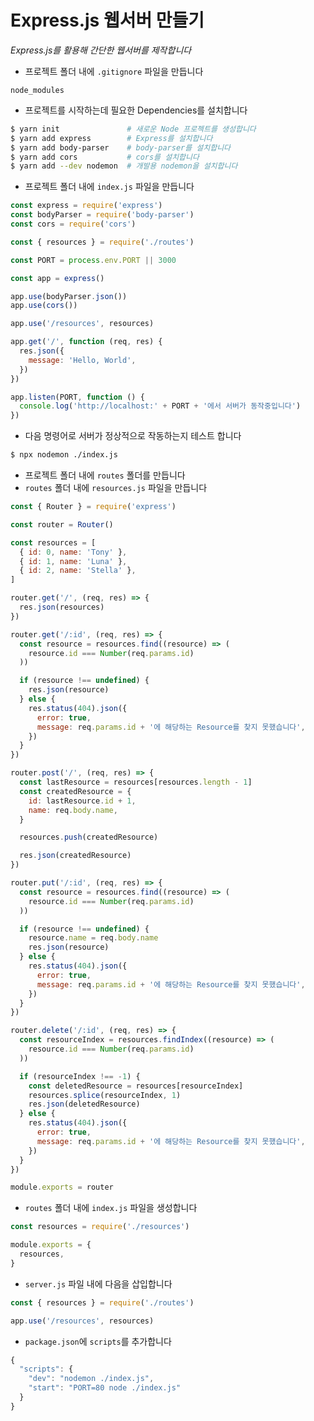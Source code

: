 # Express.js 웹서버 만들기
*Express.js를 활용해 간단한 웹서버를 제작합니다*

- 프로젝트 폴더 내에 `.gitignore` 파일을 만듭니다
```
node_modules
```

- 프로젝트를 시작하는데 필요한 Dependencies를 설치합니다
```bash
$ yarn init               # 새로운 Node 프로젝트를 생성합니다
$ yarn add express        # Express를 설치합니다
$ yarn add body-parser    # body-parser를 설치합니다
$ yarn add cors           # cors를 설치합니다
$ yarn add --dev nodemon  # 개발용 nodemon을 설치합니다
```

- 프로젝트 폴더 내에 `index.js` 파일을 만듭니다

```javascript
const express = require('express')
const bodyParser = require('body-parser')
const cors = require('cors')

const { resources } = require('./routes')

const PORT = process.env.PORT || 3000

const app = express()

app.use(bodyParser.json())
app.use(cors())

app.use('/resources', resources)

app.get('/', function (req, res) {
  res.json({
    message: 'Hello, World',
  })
})

app.listen(PORT, function () {
  console.log('http://localhost:' + PORT + '에서 서버가 동작중입니다')
})
```

- 다음 명령어로 서버가 정상적으로 작동하는지 테스트 합니다
```bash
$ npx nodemon ./index.js
```

- 프로젝트 폴더 내에 `routes` 폴더를 만듭니다
- `routes` 폴더 내에 `resources.js` 파일을 만듭니다
```javascript
const { Router } = require('express')

const router = Router()

const resources = [
  { id: 0, name: 'Tony' },
  { id: 1, name: 'Luna' },
  { id: 2, name: 'Stella' },
]

router.get('/', (req, res) => {
  res.json(resources)
})

router.get('/:id', (req, res) => {
  const resource = resources.find((resource) => (
    resource.id === Number(req.params.id)
  ))

  if (resource !== undefined) {
    res.json(resource)
  } else {
    res.status(404).json({
      error: true,
      message: req.params.id + '에 해당하는 Resource를 찾지 못했습니다',
    })
  }
})

router.post('/', (req, res) => {
  const lastResource = resources[resources.length - 1]
  const createdResource = {
    id: lastResource.id + 1,
    name: req.body.name,
  }

  resources.push(createdResource)

  res.json(createdResource)
})

router.put('/:id', (req, res) => {
  const resource = resources.find((resource) => (
    resource.id === Number(req.params.id)
  ))

  if (resource !== undefined) {
    resource.name = req.body.name
    res.json(resource)
  } else {
    res.status(404).json({
      error: true,
      message: req.params.id + '에 해당하는 Resource를 찾지 못했습니다',
    })
  }
})

router.delete('/:id', (req, res) => {
  const resourceIndex = resources.findIndex((resource) => (
    resource.id === Number(req.params.id)
  ))

  if (resourceIndex !== -1) {
    const deletedResource = resources[resourceIndex]
    resources.splice(resourceIndex, 1)
    res.json(deletedResource)
  } else {
    res.status(404).json({
      error: true,
      message: req.params.id + '에 해당하는 Resource를 찾지 못했습니다',
    })
  }
})

module.exports = router
```

- `routes` 폴더 내에 `index.js` 파일을 생성합니다
```javascript
const resources = require('./resources')

module.exports = {
  resources,
}
```

- `server.js` 파일 내에 다음을 삽입합니다
```javascript
const { resources } = require('./routes')

app.use('/resources', resources)
```

- `package.json`에 `scripts`를 추가합니다
```javascript
{
  "scripts": {
    "dev": "nodemon ./index.js",
    "start": "PORT=80 node ./index.js"
  }
}
```
